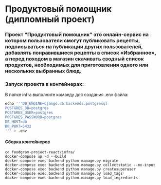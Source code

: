 # Продуктовый помощник (дипломный проект)


### Проект "**Продуктовый помощник**" это онлайн-сервис на котором пользователи смогут публиковать рецепты, подписываться на публикации других пользователей, добавлять понравившиеся рецепты в список «Избранное», а перед походом в магазин скачивать сводный список продуктов, необходимых для приготовления одного или нескольких выбранных блюд.




### Запуск проекта в контейнерах:

В папке infra выполните команду для создания .env файла:

```py
echo '''DB_ENGINE=django.db.backends.postgresql
POSTGRES_DB=postgres
POSTGRES_USER=postgres
POSTGRES_PASSWORD=postgres
DB_HOST=db
DB_PORT=5432
''' > .env
```

#### Сборка контейнеров
```
cd foodgram-project-react/infra/
docker-compose up -d --build
docker-compose exec backend python manage.py migrate
docker-compose exec backend python manage.py collectstatic --no-input
docker-compose exec backend python manage.py createsuperuser
docker-compose exec backend python manage.py load_tags
docker-compose exec backend python manage.py load_ingredients
```
